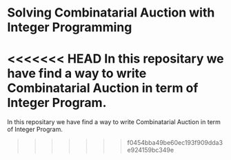 # Solving Combinatarial Auction with Integer Programming 

<<<<<<< HEAD
In this repositary we have find a way to write Combinatarial Auction in term of Integer Program.
=======
In this repositary we have find a way to write Combinatarial Auction in term of Integer Program.
>>>>>>> f0454bba49be60ec193f909dda3e924159bc349e

